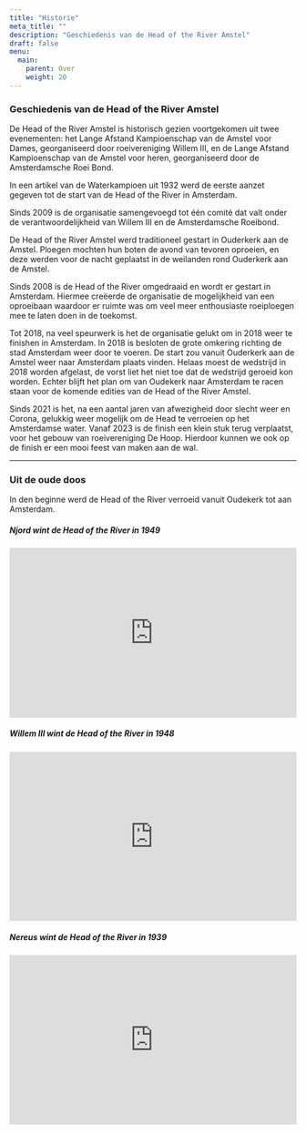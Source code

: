 ```yaml
---
title: "Historie"
meta_title: ""
description: "Geschiedenis van de Head of the River Amstel"
draft: false
menu:
  main:
    parent: Over
    weight: 20
---
```


### Geschiedenis van de Head of the River Amstel
De Head of the River Amstel is historisch gezien voortgekomen uit twee evenementen: het Lange Afstand Kampioenschap van de Amstel voor Dames, georganiseerd door roeivereniging Willem III, en de Lange Afstand Kampioenschap van de Amstel voor heren, georganiseerd door de Amsterdamsche Roei Bond.

In een artikel van de Waterkampioen uit 1932 werd de eerste aanzet gegeven tot de start van de Head of the River in Amsterdam.

Sinds 2009 is de organisatie samengevoegd tot één comité dat valt onder de verantwoordelijkheid van Willem III en de Amsterdamsche Roeibond.

De Head of the River Amstel werd traditioneel gestart in Ouderkerk aan de Amstel. Ploegen mochten hun boten de avond van tevoren oproeien, en deze werden voor de nacht geplaatst in de weilanden rond Ouderkerk aan de Amstel. 

Sinds 2008 is de Head of the River omgedraaid en wordt er gestart in Amsterdam. Hiermee creëerde de organisatie de mogelijkheid van een oproeibaan waardoor er ruimte was om veel meer enthousiaste roeiploegen mee te laten doen in de toekomst.

Tot 2018, na veel speurwerk is het de organisatie gelukt om in 2018 weer te finishen in Amsterdam. In 2018 is besloten de grote omkering richting de stad Amsterdam weer door te voeren. De start zou vanuit Ouderkerk aan de Amstel weer naar Amsterdam plaats vinden. Helaas moest de wedstrijd in 2018 worden afgelast, de vorst liet het niet toe dat de wedstrijd geroeid kon worden.
Echter blijft het plan om van Oudekerk naar Amsterdam te racen staan voor de komende edities van de Head of the River Amstel.

Sinds 2021 is het, na een aantal jaren van afwezigheid door slecht weer en Corona, gelukkig weer mogelijk om de Head te verroeien op het Amsterdamse water. Vanaf 2023 is de finish een klein stuk terug verplaatst, voor het gebouw van roeivereniging De Hoop. Hierdoor kunnen we ook op de finish er een mooi feest van maken aan de wal.

<hr>

### Uit de oude doos
In den beginne werd de Head of the River verroeid vanuit Oudekerk tot aan Amsterdam.   
      
##### Njord wint de Head of the River in 1949
<div style="width: 100%; max-width: 700px;">
<div style="position: relative; width: 100%; overflow: hidden; padding-top: 56.25%;">
<p><iframe style="position: absolute; top: 0; left: 0; right: 0; width: 100%; height: 100%; border: none;" src="https://www.youtube.com/embed/RnKlrl4BSQY" title="Njord wint de Head of the River 1949"  width="560" height="315" allowfullscreen="allowfullscreen" allow="accelerometer; clipboard-write; encrypted-media; gyroscope; picture-in-picture"></iframe></p>
</div>
</div>

  
    
##### Willem III wint de Head of the River in 1948
<div style="width: 100%; max-width: 700px;">
<div style="position: relative; width: 100%; overflow: hidden; padding-top: 56.25%;">
<p><iframe style="position: absolute; top: 0; left: 0; right: 0; width: 100%; height: 100%; border: none;" src="https://www.youtube.com/embed/GsGThQ9-MP8" title="Njord wint de Head of the River 1949"  width="560" height="315" allowfullscreen="allowfullscreen" allow="accelerometer; clipboard-write; encrypted-media; gyroscope; picture-in-picture"></iframe></p>
</div>
</div>

##### Nereus wint de Head of the River in 1939
<div style="width: 100%; max-width: 700px;">
<div style="position: relative; width: 100%; overflow: hidden; padding-top: 56.25%;">
<p><iframe style="position: absolute; top: 0; left: 0; right: 0; width: 100%; height: 100%; border: none;" src="https://www.youtube.com/embed/S6-0RSE3uT4" title="Njord wint de Head of the River 1949"  width="560" height="315" allowfullscreen="allowfullscreen" allow="accelerometer; clipboard-write; encrypted-media; gyroscope; picture-in-picture"></iframe></p>
</div>
</div>


